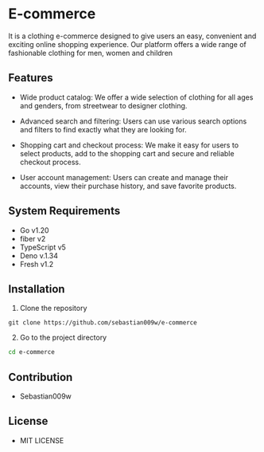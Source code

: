 # E-commerce

It is a clothing e-commerce designed to give users an easy, convenient and exciting online shopping experience. Our platform offers a wide range of fashionable clothing for men, women and children

## Features

- Wide product catalog: We offer a wide selection of clothing for all ages and genders, from streetwear to designer clothing.

- Advanced search and filtering: Users can use various search options and filters to find exactly what they are looking for.

- Shopping cart and checkout process: We make it easy for users to select products, add to the shopping cart and secure and reliable checkout process.

- User account management: Users can create and manage their accounts, view their purchase history, and save favorite products.

## System Requirements

- Go v1.20
- fiber v2
- TypeScript v5
- Deno v.1.34
- Fresh v1.2

## Installation

1. Clone the repository

```git
git clone https://github.com/sebastian009w/e-commerce
```

2. Go to the project directory

```sh
cd e-commerce
```

## Contribution

- Sebastian009w

## License

- MIT LICENSE
